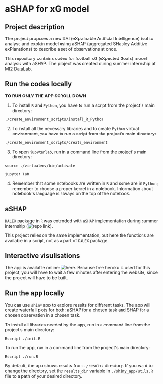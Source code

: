 # aSHAP for xG model

## Project description

The project proposes a new XAI (eXplainable Artificial Intelligence) tool to analyse and explain model using aSHAP (aggregated SHapley Additive exPlanations) to describe a set of observations at once.

This repository contains codes for football xG (eXpected Goals) model analysis with aSHAP. The project was created during summer internship at MI2 DataLab.

## Run the codes locally

**TO RUN ONLY THE APP SCROLL DOWN**

1. To install `R` and `Python`, you have to run a script from the project's main directory: 
```console
./create_environment_scripts/install_R_Python
```
2. To install all the necessary libraries and to create `Python` virtual environment, you have to run a script from the project's main directory:
```console
./create_environment_scripts/create_environment
```
3. To open `jupyterlab`, run in a command line from the project's main directory:

```console
source ./virtualenv/bin/activate

jupyter lab
```
4. Remember that some notebooks are written in `R` and some are in `Python`; remember to choose a proper kernel in a notebook. Information about notebook's language is always on the top of the notebook.

## aSHAP

`DALEX` package in `R` was extended with `aSHAP` implementation during summer internship (![repo link](https://github.com/adrianstando/DALEX-aggregated-SHAP-extension)). 

This project relies on the same implementation, but here the functions are available in a script, not as a part of `DALEX` package.

## Interactive visulisations

The app is available online: ![here](https://ashap-for-xg-model.herokuapp.com/). Because free heroku is used for this project, you will have to wait a few minutes after entering the website, since the project will have to be built.

## Run the app locally

You can use `shiny` app to explore results for different tasks. The app will create waterfall plots for both: aSHAP for a chosen task and SHAP for a chosen observation in a chosen task.

To install all libraries needed by the app, run in a command line from the project's main directory:
```console
Rscript ./init.R
```

To run the app, run in a command line from the project's main directory:

```console
Rscript ./run.R 
```

By default, the app shows results from `./results` directory. If you want to change the directory, set the `results_dir` variable in `./shiny_app/utils.R` file to a path of your desired directory.


